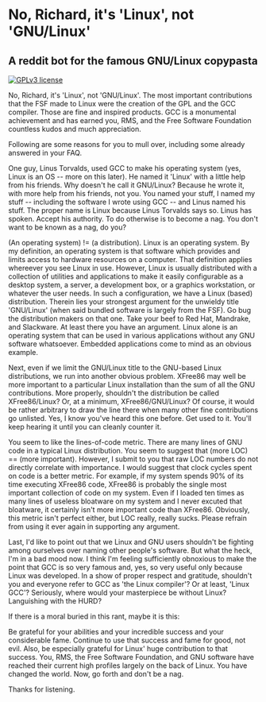 # No, Richard, it's 'Linux', not 'GNU/Linux'
## A reddit bot for the famous GNU/Linux copypasta
[![GPLv3 license](https://img.shields.io/badge/License-GPLv3-blue.svg)](LICENSE)

No, Richard, it's 'Linux', not 'GNU/Linux'. The most important contributions that the FSF made to Linux were the creation of the GPL and the GCC compiler. Those are fine and inspired products. GCC is a monumental achievement and has earned you, RMS, and the Free Software Foundation countless kudos and much appreciation.

Following are some reasons for you to mull over, including some already answered in your FAQ.

One guy, Linus Torvalds, used GCC to make his operating system (yes, Linux is an OS -- more on this later). He named it 'Linux' with a little help from his friends. Why doesn't he call it GNU/Linux? Because he wrote it, with more help from his friends, not you. You named your stuff, I named my stuff -- including the software I wrote using GCC -- and Linus named his stuff. The proper name is Linux because Linus Torvalds says so. Linus has spoken. Accept his authority. To do otherwise is to become a nag. You don't want to be known as a nag, do you?

(An operating system) != (a distribution). Linux is an operating system. By my definition, an operating system is that software which provides and limits access to hardware resources on a computer. That definition applies whereever you see Linux in use. However, Linux is usually distributed with a collection of utilities and applications to make it easily configurable as a desktop system, a server, a development box, or a graphics workstation, or whatever the user needs. In such a configuration, we have a Linux (based) distribution. Therein lies your strongest argument for the unwieldy title 'GNU/Linux' (when said bundled software is largely from the FSF). Go bug the distribution makers on that one. Take your beef to Red Hat, Mandrake, and Slackware. At least there you have an argument. Linux alone is an operating system that can be used in various applications without any GNU software whatsoever. Embedded applications come to mind as an obvious example.

Next, even if we limit the GNU/Linux title to the GNU-based Linux distributions, we run into another obvious problem. XFree86 may well be more important to a particular Linux installation than the sum of all the GNU contributions. More properly, shouldn't the distribution be called XFree86/Linux? Or, at a minimum, XFree86/GNU/Linux? Of course, it would be rather arbitrary to draw the line there when many other fine contributions go unlisted. Yes, I know you've heard this one before. Get used to it. You'll keep hearing it until you can cleanly counter it.

You seem to like the lines-of-code metric. There are many lines of GNU code in a typical Linux distribution. You seem to suggest that (more LOC) == (more important). However, I submit to you that raw LOC numbers do not directly correlate with importance. I would suggest that clock cycles spent on code is a better metric. For example, if my system spends 90% of its time executing XFree86 code, XFree86 is probably the single most important collection of code on my system. Even if I loaded ten times as many lines of useless bloatware on my system and I never excuted that bloatware, it certainly isn't more important code than XFree86. Obviously, this metric isn't perfect either, but LOC really, really sucks. Please refrain from using it ever again in supporting any argument.

Last, I'd like to point out that we Linux and GNU users shouldn't be fighting among ourselves over naming other people's software. But what the heck, I'm in a bad mood now. I think I'm feeling sufficiently obnoxious to make the point that GCC is so very famous and, yes, so very useful only because Linux was developed. In a show of proper respect and gratitude, shouldn't you and everyone refer to GCC as 'the Linux compiler'? Or at least, 'Linux GCC'? Seriously, where would your masterpiece be without Linux? Languishing with the HURD?

If there is a moral buried in this rant, maybe it is this:

Be grateful for your abilities and your incredible success and your considerable fame. Continue to use that success and fame for good, not evil. Also, be especially grateful for Linux' huge contribution to that success. You, RMS, the Free Software Foundation, and GNU software have reached their current high profiles largely on the back of Linux. You have changed the world. Now, go forth and don't be a nag.

Thanks for listening.
